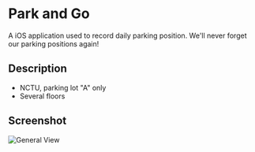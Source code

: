 # Park and Go
A iOS application used to record daily parking position. We'll never forget our parking positions again!

## Description
- NCTU, parking lot "A" only
- Several floors

## Screenshot
![General View](http://i.imgur.com/hGDFHzll.png)

